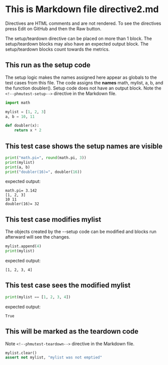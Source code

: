 # This is Markdown file directive2.md

Directives are HTML comments and are not rendered.
To see the directives press Edit on GitHub and then
the Raw button.

The setup/teardown directive can be placed on more than 1 block.
The setup/teardown blocks may also have an expected output block.
The setup/teardown blocks count towards the metrics.

## This run as the setup code

The setup logic makes the names assigned here appear as globals to the
test cases from this file.
The code assigns the **names** math, mylist, a, b, and the function doubler().
Setup code does not have an output block.
Note the `<!--phmutest-setup-->` directive in the Markdown file.

<!--phmutest-setup-->

```python
import math

mylist = [1, 2, 3]
a, b = 10, 11

def doubler(x):
    return x * 2
```

## This test case shows the setup names are visible

```python
print("math.pi=", round(math.pi, 3))
print(mylist)
print(a, b)
print("doubler(16)=", doubler(16))
```

expected output:

```
math.pi= 3.142
[1, 2, 3]
10 11
doubler(16)= 32
```

## This test case modifies mylist

The objects created by the --setup code can be modified
and blocks run afterward will see the changes.

```python
mylist.append(4)
print(mylist)
```

expected output:

```
[1, 2, 3, 4]
```

## This test case sees the modified mylist

```python
print(mylist == [1, 2, 3, 4])
```

expected output:

```
True
```

## This will be marked as the teardown code

Note `<!--phmutest-teardown-->` directive in the Markdown file.

<!--phmutest-teardown-->

```python
mylist.clear()
assert not mylist, "mylist was not emptied"
```
